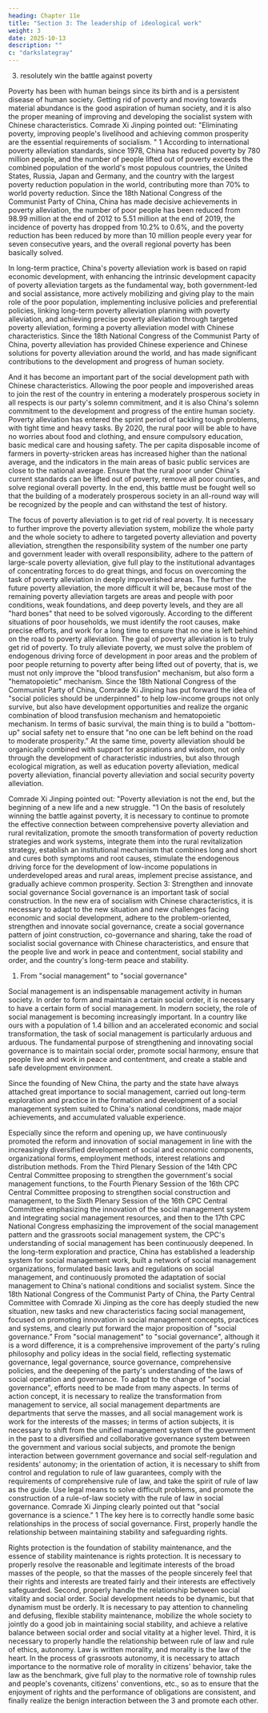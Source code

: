 ```yaml
---
heading: Chapter 11e
title: "Section 3: The leadership of ideological work"
weight: 3
date: 2025-10-13
description: ""
c: "darkslategray"
---
```



3. resolutely win the battle against poverty

Poverty has been with human beings since its birth and is a persistent disease of human society.
Getting rid of poverty and moving towards material abundance is the good aspiration of human
society, and it is also the proper meaning of improving and developing the socialist system with
Chinese characteristics. Comrade Xi Jinping pointed out: "Eliminating poverty, improving people's
livelihood and achieving common prosperity are the essential requirements of socialism. " 1
According to international poverty alleviation standards, since 1978, China has reduced poverty by
780 million people, and the number of people lifted out of poverty exceeds the combined population
of the world's most populous countries, the United States, Russia, Japan and Germany, and the
country with the largest poverty reduction population in the world, contributing more than 70% to
world poverty reduction. Since the 18th National Congress of the Communist Party of China, China
has made decisive achievements in poverty alleviation, the number of poor people has been reduced
from 98.99 million at the end of 2012 to 5.51 million at the end of 2019, the incidence of poverty
has dropped from 10.2% to 0.6%, and the poverty reduction has been reduced by more than 10
million people every year for seven consecutive years, and the overall regional poverty has been
basically solved.

In long-term practice, China's poverty alleviation work is based on rapid economic development,
with enhancing the intrinsic development capacity of poverty alleviation targets as the fundamental
way, both government-led and social assistance, more actively mobilizing and giving play to the
main role of the poor population, implementing inclusive policies and preferential policies, linking
long-term poverty alleviation planning with poverty alleviation, and achieving precise poverty
alleviation through targeted poverty alleviation, forming a poverty alleviation model with Chinese
characteristics. Since the 18th National Congress of the Communist Party of China, poverty
alleviation has provided Chinese experience and Chinese solutions for poverty alleviation around
the world, and has made significant contributions to the development and progress of human society.

And it has become an important part of the social development path with Chinese characteristics.
Allowing the poor people and impoverished areas to join the rest of the country in entering a
moderately prosperous society in all respects is our party's solemn commitment, and it is also China's
solemn commitment to the development and progress of the entire human society. Poverty
alleviation has entered the sprint period of tackling tough problems, with tight time and heavy tasks.
By 2020, the rural poor will be able to have no worries about food and clothing, and ensure
compulsory education, basic medical care and housing safety. The per capita disposable income of
farmers in poverty-stricken areas has increased higher than the national average, and the indicators
in the main areas of basic public services are close to the national average. Ensure that the rural poor
under China's current standards can be lifted out of poverty, remove all poor counties, and solve
regional overall poverty. In the end, this battle must be fought well so that the building of a
moderately prosperous society in an all-round way will be recognized by the people and can
withstand the test of history.

The focus of poverty alleviation is to get rid of real poverty. It is necessary to further improve the
poverty alleviation system, mobilize the whole party and the whole society to adhere to targeted
poverty alleviation and poverty alleviation, strengthen the responsibility system of the number one
party and government leader with overall responsibility, adhere to the pattern of large-scale poverty
alleviation, give full play to the institutional advantages of concentrating forces to do great things,
and focus on overcoming the task of poverty alleviation in deeply impoverished areas. The further
the future poverty alleviation, the more difficult it will be, because most of the remaining poverty
alleviation targets are areas and people with poor conditions, weak foundations, and deep poverty
levels, and they are all "hard bones" that need to be solved vigorously. According to the different
situations of poor households, we must identify the root causes, make precise efforts, and work for
a long time to ensure that no one is left behind on the road to poverty alleviation.
The goal of poverty alleviation is to truly get rid of poverty. To truly alleviate poverty, we must
solve the problem of endogenous driving force of development in poor areas and the problem of
poor people returning to poverty after being lifted out of poverty, that is, we must not only improve
the "blood transfusion" mechanism, but also form a "hematopoietic" mechanism. Since the 18th
National Congress of the Communist Party of China, Comrade Xi Jinping has put forward the idea
of "social policies should be underpinned" to help low-income groups not only survive, but also
have development opportunities and realize the organic combination of blood transfusion
mechanism and hematopoietic mechanism. In terms of basic survival, the main thing is to build a
"bottom-up" social safety net to ensure that "no one can be left behind on the road to moderate
prosperity.” At the same time, poverty alleviation should be organically combined with support for
aspirations and wisdom, not only through the development of characteristic industries, but also
through ecological migration, as well as education poverty alleviation, medical poverty alleviation,
financial poverty alleviation and social security poverty alleviation.

Comrade Xi Jinping pointed out: "Poverty alleviation is not the end, but the beginning of a new life
and a new struggle. "1 On the basis of resolutely winning the battle against poverty, it is necessary
to continue to promote the effective connection between comprehensive poverty alleviation and
rural revitalization, promote the smooth transformation of poverty reduction strategies and work
systems, integrate them into the rural revitalization strategy, establish an institutional mechanism
that combines long and short and cures both symptoms and root causes, stimulate the endogenous
driving force for the development of low-income populations in underdeveloped areas and rural
areas, implement precise assistance, and gradually achieve common prosperity.
Section 3: Strengthen and innovate social governance
Social governance is an important task of social construction. In the new era of socialism with
Chinese characteristics, it is necessary to adapt to the new situation and new challenges facing
economic and social development, adhere to the problem-oriented, strengthen and innovate social
governance, create a social governance pattern of joint construction, co-governance and sharing,
take the road of socialist social governance with Chinese characteristics, and ensure that the people
live and work in peace and contentment, social stability and order, and the country's long-term peace
and stability.

1. From "social management" to "social governance"

Social management is an indispensable management activity in human society. In order to form and
maintain a certain social order, it is necessary to have a certain form of social management. In
modern society, the role of social management is becoming increasingly important. In a country like
ours with a population of 1.4 billion and an accelerated economic and social transformation, the task
of social management is particularly arduous and arduous. The fundamental purpose of
strengthening and innovating social governance is to maintain social order, promote social harmony,
ensure that people live and work in peace and contentment, and create a stable and safe development
environment.

Since the founding of New China, the party and the state have always attached great importance to
social management, carried out long-term exploration and practice in the formation and
development of a social management system suited to China's national conditions, made major
achievements, and accumulated valuable experience.

Especially since the reform and opening up, we have continuously promoted the reform and
innovation of social management in line with the increasingly diversified development of social and
economic components, organizational forms, employment methods, interest relations and
distribution methods. From the Third Plenary Session of the 14th CPC Central Committee proposing
to strengthen the government's social management functions, to the Fourth Plenary Session of the
16th CPC Central Committee proposing to strengthen social construction and management, to the
Sixth Plenary Session of the 16th CPC Central Committee emphasizing the innovation of the social
management system and integrating social management resources, and then to the 17th CPC
National Congress emphasizing the improvement of the social management pattern and the
grassroots social management system, the CPC's understanding of social management has been
continuously deepened. In the long-term exploration and practice, China has established a leadership
system for social management work, built a network of social management organizations,
formulated basic laws and regulations on social management, and continuously promoted the
adaptation of social management to China's national conditions and socialist system.
Since the 18th National Congress of the Communist Party of China, the Party Central Committee
with Comrade Xi Jinping as the core has deeply studied the new situation, new tasks and new
characteristics facing social management, focused on promoting innovation in social management
concepts, practices and systems, and clearly put forward the major proposition of "social
governance.” From "social management" to "social governance", although it is a word difference, it
is a comprehensive improvement of the party's ruling philosophy and policy ideas in the social field,
reflecting systematic governance, legal governance, source governance, comprehensive policies,
and the deepening of the party's understanding of the laws of social operation and governance.
To adapt to the change of "social governance", efforts need to be made from many aspects. In terms
of action concept, it is necessary to realize the transformation from management to service, all social
management departments are departments that serve the masses, and all social management work is
work for the interests of the masses; in terms of action subjects, it is necessary to shift from the
unified management system of the government in the past to a diversified and collaborative
governance system between the government and various social subjects, and promote the benign
interaction between government governance and social self-regulation and residents' autonomy; in
the orientation of action, it is necessary to shift from control and regulation to rule of law guarantees,
comply with the requirements of comprehensive rule of law, and take the spirit of rule of law as the
guide. Use legal means to solve difficult problems, and promote the construction of a rule-of-law
society with the rule of law in social governance.
Comrade Xi Jinping clearly pointed out that "social governance is a science.” 1 The key here is to
correctly handle some basic relationships in the process of social governance. First, properly handle
the relationship between maintaining stability and safeguarding rights.

Rights protection is the foundation of stability maintenance, and the essence of stability maintenance
is rights protection. It is necessary to properly resolve the reasonable and legitimate interests of the
broad masses of the people, so that the masses of the people sincerely feel that their rights and
interests are treated fairly and their interests are effectively safeguarded. Second, properly handle
the relationship between social vitality and social order. Social development needs to be dynamic,
but that dynamism must be orderly. It is necessary to pay attention to channeling and defusing,
flexible stability maintenance, mobilize the whole society to jointly do a good job in maintaining
social stability, and achieve a relative balance between social order and social vitality at a higher
level. Third, it is necessary to properly handle the relationship between rule of law and rule of ethics,
autonomy. Law is written morality, and morality is the law of the heart. In the process of grassroots
autonomy, it is necessary to attach importance to the normative role of morality in citizens' behavior,
take the law as the benchmark, give full play to the normative role of township rules and people's
covenants, citizens' conventions, etc., so as to ensure that the enjoyment of rights and the
performance of obligations are consistent, and finally realize the benign interaction between the 3 and promote each other.
